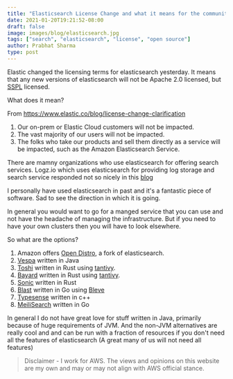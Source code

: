 ```yaml
---
title: "Elasticsearch License Change and what it means for the community and you"
date: 2021-01-20T19:21:52-08:00
draft: false
image: images/blog/elasticsearch.jpg
tags: ["search", "elasticsearch", "license", "open source"]
author: Prabhat Sharma
type: post
---
```


Elastic changed the licensing terms for elasticsearch yesterday. It means that any new versions of elasticsearch will not be Apache 2.0 licensed, but [SSPL](https://www.mongodb.com/licensing/server-side-public-license) licensed.

What does it mean?

From https://www.elastic.co/blog/license-change-clarification

1. Our on-prem or Elastic Cloud customers will not be impacted.
1. The vast majority of our users will not be impacted.
1. The folks who take our products and sell them directly as a service will be impacted, such as the Amazon Elasticsearch Service.

There are mamny organizations who use elasticsearch for offering search services. Logz.io which uses elasticsearch for providing log storage and search service responded not so nicely in this [blog](https://logz.io/blog/open-source-elasticsearch-doubling-down/)

I personally have used elasticsearch in past and it's a fantastic piece of software. Sad to see the direction in which it is going.

In general you would want to go for a manged service that you can use and not have the headache of managing the infrastructure. But if you need to have your own clusters then you will have to look elsewhere.

So what are the options?

1. Amazon offers [Open Distro](https://opendistro.github.io/for-elasticsearch/), a fork of elasticsearch.
1. [Vespa](https://github.com/vespa-engine/vespa) written in Java
1. [Toshi](https://github.com/toshi-search/Toshi) written in Rust using [tantivy](https://github.com/tantivy-search/tantivy).
1. [Bayard](https://github.com/bayard-search/bayard) written in Rust using [tantivy](https://github.com/tantivy-search/tantivy).
1. [Sonic](https://github.com/valeriansaliou/sonic) written in Rust
1. [Blast](https://github.com/mosuka/blast) written in Go using [Bleve](https://github.com/blevesearch/bleve)
1. [Typesense](https://github.com/typesense/typesense) written in c++
1. [MeiliSearch](https://github.com/meilisearch/MeiliSearch) written in Go

In general I do not have great love for stuff written in Java, primarily because of huge requirements of JVM. And the non-JVM alternatives are really cool and and can be run with a fraction of resources if you don't need all the features of elasticsearch (A great many of us will not need all features)


> Disclaimer - I work for AWS. The views and opinions on this website are my own and may or may not align with AWS official stance.